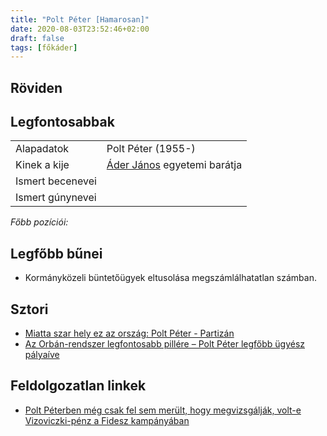 ```yaml
---
title: "Polt Péter [Hamarosan]"
date: 2020-08-03T23:52:46+02:00
draft: false
tags: [főkáder]
---
```


## Röviden



## Legfontosabbak

|                           |                                                                    |
| :---                      | :----                                                              |
| Alapadatok                | Polt Péter (1955-)                                                 |
| Kinek a kije              | [Áder János](../ader-janos) egyetemi barátja                       |
| Ismert becenevei          |                                                                    |
| Ismert gúnynevei          |                                                                    |

*Főbb pozíciói:*


## Legfőbb bűnei

- Kormányközeli büntetőügyek eltusolása megszámlálhatatlan számban.


## Sztori

- [Miatta szar hely ez az ország: Polt Péter - Partizán](https://www.youtube.com/watch?v=BXQMV-YLbvw)
- [Az Orbán-rendszer legfontosabb pillére – Polt Péter legfőbb ügyész pályaíve](https://atlatszo.hu/2016/06/27/az-orban-rendszer-legfontosabb-pillere-polt-peter-legfobb-ugyesz-palyaive/)

## Feldolgozatlan linkek

- [Polt Péterben még csak fel sem merült, hogy megvizsgálják, volt-e Vizoviczki-pénz a Fidesz kampányában](https://444.hu/2016/08/16/polt-peterben-meg-csak-fel-sem-merult-hogy-megvizsgaljak-volt-e-vizoviczki-penz-a-fidesz-kampanyaban)